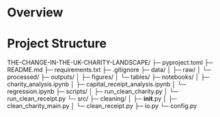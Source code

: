 # Overview

# Project Structure

THE-CHANGE-IN-THE-UK-CHARITY-LANDSCAPE/
├─ pyproject.toml
├─ README.md
├─ requirements.txt
├─ .gitignore
├─ data/
│  ├─ raw/
│  └─ processed/
├─ outputs/
│  ├─ figures/
│  └─ tables/
├─ notebooks/
│  ├─ charity_analysis.ipynb
│  ├─ capital_receipt_analysis.ipynb
│  └─ regression.ipynb
├─ scripts/
│  ├─ run_clean_charity.py
│  └─ run_clean_receipt.py
└─ src/
  ├─ cleaning/
  │  ├─ __init__.py
  │  ├─ clean_charity_main.py
  │  └─ clean_receipt.py
  ├─ io.py
  └─ config.py


